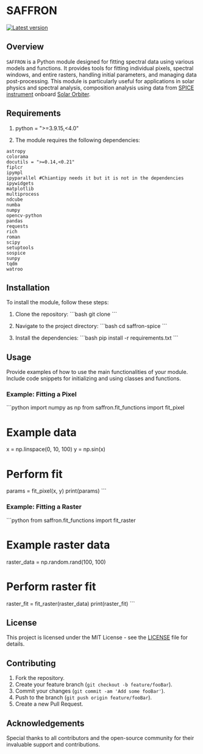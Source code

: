 
# SAFFRON
<a href="https://pypi.org/project/saffron-spice"><img alt="Latest version" src="https://badge.fury.io/py/saffron-spice.svg"></a>

## Overview

`SAFFRON` is a Python module designed for fitting spectral data using various models and functions. It provides tools for fitting individual pixels, spectral windows, and entire rasters, handling initial parameters, and managing data post-processing. This module is particularly useful for applications in solar physics and spectral analysis, composition analysis using data from [SPICE instrument](https://spice.ias.u-psud.fr/) onboard [Solar Orbiter](https://sci.esa.int/web/solar-orbiter).

## Requirements

1. python = ">=3.9.15,<4.0"

2. The module requires the following dependencies:
```text
astropy
colorama
docutils = ">=0.14,<0.21"
fiplcr
ipympl
ipyparallel #Chiantipy needs it but it is not in the dependencies
ipywidgets
matplotlib
multiprocess
ndcube
numba
numpy
opencv-python
pandas
requests
rich
roman
scipy
setuptools
sospice
sunpy
tqdm
watroo
```

## Installation

To install the module, follow these steps:

1. Clone the repository:
    \`\`\`bash
    git clone <repository-url>
    \`\`\`

2. Navigate to the project directory:
    \`\`\`bash
    cd saffron-spice
    \`\`\`

3. Install the dependencies:
    \`\`\`bash
    pip install -r requirements.txt
    \`\`\`

## Usage

Provide examples of how to use the main functionalities of your module. Include code snippets for initializing and using classes and functions.

### Example: Fitting a Pixel

\`\`\`python
import numpy as np
from saffron.fit_functions import fit_pixel

# Example data
x = np.linspace(0, 10, 100)
y = np.sin(x)

# Perform fit
params = fit_pixel(x, y)
print(params)
\`\`\`

### Example: Fitting a Raster

\`\`\`python
from saffron.fit_functions import fit_raster

# Example raster data
raster_data = np.random.rand(100, 100)

# Perform raster fit
raster_fit = fit_raster(raster_data)
print(raster_fit)
\`\`\`

## License

This project is licensed under the MIT License - see the [LICENSE](LICENSE) file for details.

## Contributing

1. Fork the repository.
2. Create your feature branch (`git checkout -b feature/fooBar`).
3. Commit your changes (`git commit -am 'Add some fooBar'`).
4. Push to the branch (`git push origin feature/fooBar`).
5. Create a new Pull Request.

## Acknowledgements

Special thanks to all contributors and the open-source community for their invaluable support and contributions.
